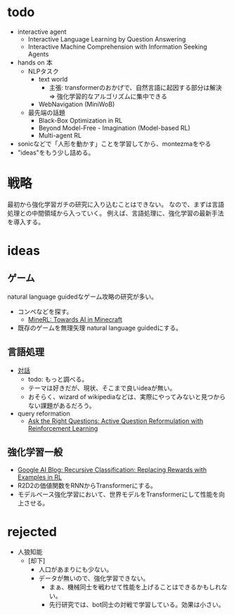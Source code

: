 # todo
* interactive agent
    - Interactive Language Learning by Question Answering
    - Interactive Machine Comprehension with Information Seeking Agents
* hands on 本
    * NLPタスク
        * text world
            - 主張: transformerのおかげで、自然言語に起因する部分は解決 => 強化学習的なアルゴリズムに集中できる
        * WebNavigation (MiniWoB)
    * 最先端の話題
        * Black-Box Optimization in RL
        * Beyond Model-Free - Imagination (Model-based RL)
        * Multi-agent RL
* sonicなどで「人形を動かす」ことを学習してから、montezmaをやる
* "ideas"をもう少し詰める。


# 戦略
最初から強化学習ガチの研究に入り込むことはできない。
なので、まずは言語処理との中間領域から入っていく。
例えば、言語処理に、強化学習の最新手法を導入する。




# ideas

## ゲーム
natural language guidedなゲーム攻略の研究が多い。
* コンペなどを探す。
    * [MineRL: Towards AI in Minecraft](https://minerl.io/)
* 既存のゲームを無理矢理 natural language guidedにする。

## 言語処理
* [対話]($PROJECTS/NLP/chatbot/ideas.md)
    - todo: もっと調べる。
    - テーマは好きだが、現状、そこまで良いideaが無い。
    - おそらく、wizard of wikipediaなどは、実際にやってみないと見つからない課題があるだろう。
* query reformation
    * [Ask the Right Questions: Active Question Reformulation with Reinforcement Learning](https://arxiv.org/abs/1705.07830)

## 強化学習一般
* [Google AI Blog: Recursive Classification: Replacing Rewards with Examples in RL](https://ai.googleblog.com/2021/03/recursive-classification-replacing.html)
* R2D2の価値関数をRNNからTransformerにする。
* モデルベース強化学習において、世界モデルをTransformerにして性能を向上させる。



# rejected
* 人狼知能
    * [却下]
        * 人口があまりにも少ない。
        * データが無いので、強化学習できない。
            * まぁ、機械同士を戦わせて性能を上げることはできるかもしれない。
            * 先行研究では、bot同士の対戦で学習している。効果は小さい。
